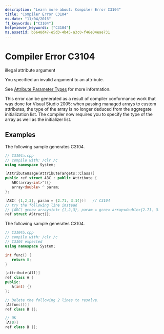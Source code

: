 ```yaml
---
description: "Learn more about: Compiler Error C3104"
title: "Compiler Error C3104"
ms.date: "11/04/2016"
f1_keywords: ["C3104"]
helpviewer_keywords: ["C3104"]
ms.assetid: b5648d47-e5d3-4b45-a3c0-f46e04eae731
---
```

# Compiler Error C3104

illegal attribute argument

You specified an invalid argument to an attribute.

See [Attribute Parameter Types](../../extensions/attribute-parameter-types-cpp-component-extensions.md) for more information.

This error can be generated as a result of compiler conformance work that was done for Visual Studio 2005: when passing managed arrays to custom attributes, the type of the array is no longer deduced from the aggregate initialization list. The compiler now requires you to specify the type of the array as well as the initializer list.

## Examples

The following sample generates C3104.

```cpp
// C3104a.cpp
// compile with: /clr /c
using namespace System;

[AttributeUsage(AttributeTargets::Class)]
public ref struct ABC : public Attribute {
   ABC(array<int>^){}
   array<double> ^ param;
};

[ABC( {1,2,3}, param = {2.71, 3.14})]   // C3104
// try the following line instead
// [ABC( gcnew array<int> {1,2,3}, param = gcnew array<double>{2.71, 3.14})]
ref struct AStruct{};
```

The following sample generates C3104.

```cpp
// C3104b.cpp
// compile with: /clr /c
// C3104 expected
using namespace System;

int func() {
   return 0;
}

[attribute(All)]
ref class A {
public:
   A(int) {}
};

// Delete the following 2 lines to resolve.
[A(func())]
ref class B {};

// OK
[A(0)]
ref class B {};
```
